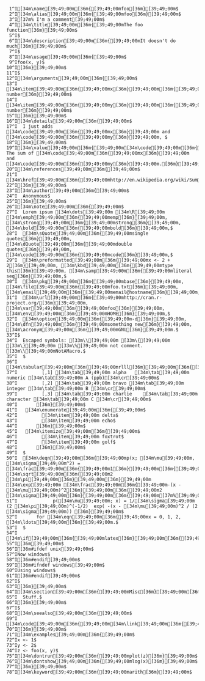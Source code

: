      1^I[34m\name[39;49;00m[36m{[39;49;00mfoo[36m}[39;49;00m$
     2^I[34m\alias[39;49;00m[36m{[39;49;00mfoo[36m}[39;49;00m$
     3^I[37m% I'm a comment[39;49;00m$
     4^I[34m\title[39;49;00m[36m{[39;49;00mThe foo function[36m}[39;49;00m$
     5^I$
     6^I[34m\description[39;49;00m[36m{[39;49;00mIt doesn't do much[36m}[39;49;00m$
     7^I$
     8^I[34m\usage[39;49;00m[36m{[39;49;00m$
     9^Ifoo(x, y)$
    10^I[36m}[39;49;00m$
    11^I$
    12^I[34m\arguments[39;49;00m[36m{[39;49;00m$
    13^I  [34m\item[39;49;00m[36m{[39;49;00mx[36m}[39;49;00m[36m{[39;49;00mA number[36m}[39;49;00m$
    14^I  [34m\item[39;49;00m[36m{[39;49;00my[36m}[39;49;00m[36m{[39;49;00mAnother number[36m}[39;49;00m$
    15^I[36m}[39;49;00m$
    16^I[34m\details[39;49;00m[36m{[39;49;00m$
    17^I  I just adds [34m\code[39;49;00m[36m{[39;49;00mx[36m}[39;49;00m and [34m\code[39;49;00m[36m{[39;49;00my[36m}[39;49;00m, $
    18^I[36m}[39;49;00m$
    19^I[34m\value[39;49;00m[36m{[39;49;00m[34m\code[39;49;00m[36m{[39;49;00mnumeric[36m}[39;49;00m. The sum of [34m\code[39;49;00m[36m{[39;49;00mx[36m}[39;49;00m and [34m\code[39;49;00m[36m{[39;49;00my[36m}[39;49;00m.[36m}[39;49;00m$
    20^I[34m\references[39;49;00m[36m{[39;49;00m$
    21^I  [34m\href[39;49;00m[36m{[39;49;00mhttp://en.wikipedia.org/wiki/Sum[36m}[39;49;00m[36m{[39;49;00mSum[36m}[39;49;00m$
    22^I[36m}[39;49;00m$
    23^I[34m\author[39;49;00m[36m{[39;49;00m$
    24^I  Anonymous$
    25^I[36m}[39;49;00m$
    26^I[34m\note[39;49;00m[36m{[39;49;00m$
    27^I  Lorem ipsum [34m\dots[39;49;00m [34m\R[39;49;00m [34m\emph[39;49;00m[36m{[39;49;00memp[36m}[39;49;00m, [34m\strong[39;49;00m[36m{[39;49;00mstrong[36m}[39;49;00m, [34m\bold[39;49;00m[36m{[39;49;00mbold[36m}[39;49;00m,$
    28^I  [34m\sQuote[39;49;00m[36m{[39;49;00msingle quotes[36m}[39;49;00m, [34m\dQuote[39;49;00m[36m{[39;49;00mdouble quotes[36m}[39;49;00m, [34m\code[39;49;00m[36m{[39;49;00mcode[36m}[39;49;00m,$
    29^I  [34m\preformatted[39;49;00m[36m{[39;49;00mx <- 2 + 2[36m}[39;49;00m, [34m\kbd[39;49;00m[36m{[39;49;00mtype this[36m}[39;49;00m, [34m\samp[39;49;00m[36m{[39;49;00mliteral seq[36m}[39;49;00m,$
    30^I  [34m\pkg[39;49;00m[36m{[39;49;00mbase[36m}[39;49;00m, [34m\file[39;49;00m[36m{[39;49;00mfoo.txt[36m}[39;49;00m, [34m\email[39;49;00m[36m{[39;49;00memail@hostname[36m}[39;49;00m,$
    31^I  [34m\url[39;49;00m[36m{[39;49;00mhttp://cran.r-project.org/[36m}[39;49;00m, [34m\var[39;49;00m[36m{[39;49;00mfoo[36m}[39;49;00m, [34m\env[39;49;00m[36m{[39;49;00mHOME[36m}[39;49;00m,$
    32^I  [34m\option[39;49;00m[36m{[39;49;00m-d[36m}[39;49;00m, [34m\dfn[39;49;00m[36m{[39;49;00msomething new[36m}[39;49;00m, [34m\acronym[39;49;00m[36m{[39;49;00mGNU[36m}[39;49;00m.$
    33^I$
    34^I  Escaped symbols: [33m\\[39;49;00m [33m\{[39;49;00m [33m\}[39;49;00m [33m\%[39;49;00m not comment. [33m\\[39;49;00mNotAMacro.$
    35^I  $
    36^I   [34m\tabular[39;49;00m[36m{[39;49;00mrlll[36m}[39;49;00m[36m{[39;49;00m$
    37^I         [,1] [34m\tab[39;49;00m alpha   [34m\tab[39;49;00m numeric [34m\tab[39;49;00m A (ppb)[34m\cr[39;49;00m$
    38^I         [,2] [34m\tab[39;49;00m bravo [34m\tab[39;49;00m integer [34m\tab[39;49;00m B [34m\cr[39;49;00m$
    39^I         [,3] [34m\tab[39;49;00m charlie    [34m\tab[39;49;00m character [34m\tab[39;49;00m C [34m\cr[39;49;00m$
    40^I       [36m}[39;49;00m$
    41^I   [34m\enumerate[39;49;00m[36m{[39;49;00m$
    42^I         [34m\item[39;49;00m delta$
    43^I         [34m\item[39;49;00m echo$
    44^I       [36m}[39;49;00m$
    45^I   [34m\itemize[39;49;00m[36m{[39;49;00m$
    46^I         [34m\item[39;49;00m foxtrot$
    47^I         [34m\item[39;49;00m golf$
    48^I       [36m}[39;49;00m$
    49^I  $
    50^I  [34m\deqn[39;49;00m[36m{[39;49;00mp(x; [34m\mu[39;49;00m, [34m\sigma[39;49;00m^2) = [34m\frac[39;49;00m[36m{[39;49;00m1[36m}[39;49;00m[36m{[39;49;00m[34m\sigma[39;49;00m [34m\sqrt[39;49;00m[36m{[39;49;00m2 [34m\pi[39;49;00m[36m}[39;49;00m[36m}[39;49;00m [34m\exp[39;49;00m [34m\frac[39;49;00m[36m{[39;49;00m-(x - [34m\mu[39;49;00m)^2[36m}[39;49;00m[36m{[39;49;00m2 [34m\sigma[39;49;00m[36m}[39;49;00m[36m{[39;49;00m[37m%[39;49;00m$
    51^I             p([34m\mu[39;49;00m; x) = 1/[34m\sigma[39;49;00m (2 [34m\pi[39;49;00m)^(-1/2)  exp( -(x - [34m\mu[39;49;00m)^2 / (2 [34m\sigma[39;49;00m)) [36m}[39;49;00m$
    52^I       for [34m\eqn[39;49;00m[36m{[39;49;00mx = 0, 1, 2, [34m\ldots[39;49;00m[36m}[39;49;00m.$
    53^I  $
    54^I  [34m\if[39;49;00m[36m{[39;49;00mlatex[36m}[39;49;00m[36m{[39;49;00m[34m\out[39;49;00m[36m{[39;49;00m[34m\beta[39;49;00m[36m}[39;49;00m[36m}[39;49;00m[34m\ifelse[39;49;00m[36m{[39;49;00mhtml[36m}[39;49;00m[36m{[39;49;00m[34m\out[39;49;00m[36m{[39;49;00m&beta;[36m}[39;49;00m[36m}[39;49;00m[36m{[39;49;00mbeta[36m}[39;49;00m$
    55^I[36m[39;49;00m$
    56^I[36m#ifdef unix[39;49;00m$
    57^INow windows$
    58^I[36m#endif[39;49;00m$
    59^I[36m#ifndef windows[39;49;00m$
    60^IUsing windows$
    61^I[36m#endif[39;49;00m$
    62^I$
    63^I[36m}[39;49;00m$
    64^I[34m\section[39;49;00m[36m{[39;49;00mMisc[36m}[39;49;00m[36m{[39;49;00m$
    65^I  Stuff.$
    66^I[36m}[39;49;00m$
    67^I$
    68^I[34m\seealso[39;49;00m[36m{[39;49;00m$
    69^I  [34m\code[39;49;00m[36m{[39;49;00m[34m\link[39;49;00m[36m{[39;49;00msum[36m}[39;49;00m[36m}[39;49;00m$
    70^I[36m}[39;49;00m$
    71^I[34m\examples[39;49;00m[36m{[39;49;00m$
    72^Ix <- 1$
    73^Iy <- 2$
    74^Iz <- foo(x, y)$
    75^I[34m\dontrun[39;49;00m[36m{[39;49;00mplot(z)[36m}[39;49;00m$
    76^I[34m\dontshow[39;49;00m[36m{[39;49;00mlog(x)[36m}[39;49;00m$
    77^I[36m}[39;49;00m$
    78^I[34m\keyword[39;49;00m[36m{[39;49;00marith[36m}[39;49;00m$
